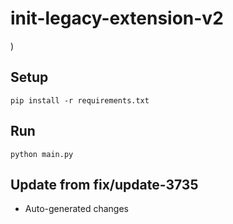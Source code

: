# init-legacy-extension-v2

)

## Setup

```
pip install -r requirements.txt
```

## Run

```
python main.py
```

## Update from fix/update-3735
- Auto-generated changes
